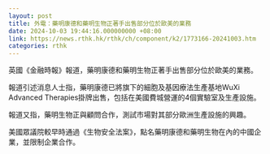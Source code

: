 ```yaml
---
layout: post
title: 外電：藥明康德和藥明生物正著手出售部分位於歐美的業務
date: 2024-10-03 19:44:16.000000000 +08:00
link: https://news.rthk.hk/rthk/ch/component/k2/1773166-20241003.htm
categories: rthk
---
```


英國《金融時報》報道，藥明康德和藥明生物正著手出售部分位於歐美的業務。

報道引述消息人士指，藥明康德已將旗下的細胞及基因療法生產基地WuXi Advanced Therapies掛牌出售，包括在美國費城營運的4個實驗室及生產設施。

報道又指，藥明生物正與顧問合作，測試市場對其部分歐洲生產設施的興趣。

美國眾議院較早時通過《生物安全法案》，點名藥明康德和藥明生物在內的中國企業，並限制企業合作。
